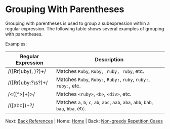 # Grouping With Parentheses

Grouping with parentheses is used to group a subexpression within a regular expression. The following table shows several examples of grouping with parentheses.

Examples:

| Regular Expression | Description |
| ------------------ | ----------- |
| /([Rr]uby(, )?)+/  | Matches `Ruby`, `Ruby, ruby, ruby`, etc. |
| /([Rr]uby:?\s?)+/  | Matches `Ruby`, `Ruby:`, `Ruby:`, `ruby`, `ruby:`, `ruby:`, etc. |
| /<([^>]+)>/        | Matches `<ruby>`, `<b>`, `<div>`, etc. |
| /([abc])+?/        | Matches `a`, `b`, `c`, `ab`, `abc`, `aab`, `aba`, `abb`, `bab`, `baa`, `bba`, etc. |

Next: [Back References](./BackReferences.md) | Home: [Home](../../README.md) | Back: [Non-greedy Repetition Cases](./Non-greedyRepetition.md)

